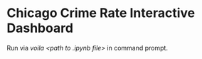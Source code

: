 # Chicago Crime Rate Interactive Dashboard

Run via *voila <path to .ipynb file>* in command prompt.